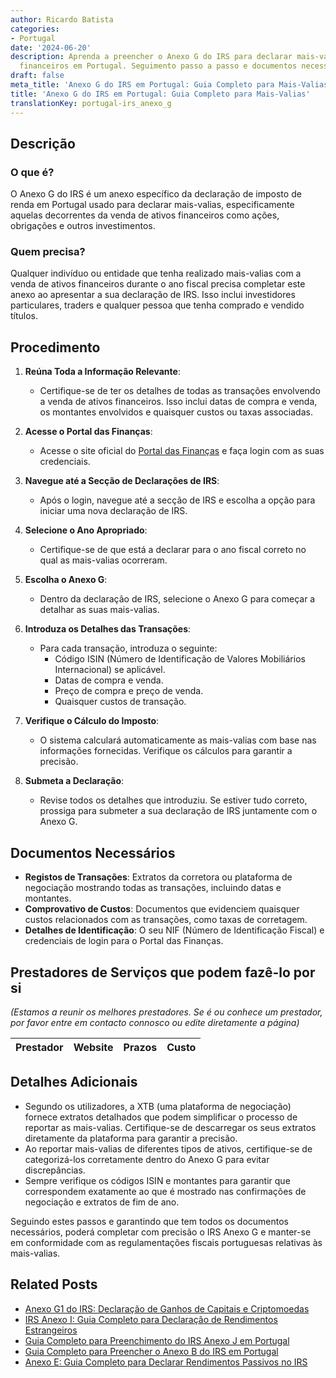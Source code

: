 ```yaml
---
author: Ricardo Batista
categories:
- Portugal
date: '2024-06-20'
description: Aprenda a preencher o Anexo G do IRS para declarar mais-valias de ativos
  financeiros em Portugal. Seguimento passo a passo e documentos necessários.
draft: false
meta_title: 'Anexo G do IRS em Portugal: Guia Completo para Mais-Valias'
title: 'Anexo G do IRS em Portugal: Guia Completo para Mais-Valias'
translationKey: portugal-irs_anexo_g
---
```



## Descrição
### O que é?
O Anexo G do IRS é um anexo específico da declaração de imposto de renda em Portugal usado para declarar mais-valias, especificamente aquelas decorrentes da venda de ativos financeiros como ações, obrigações e outros investimentos.

### Quem precisa?
Qualquer indivíduo ou entidade que tenha realizado mais-valias com a venda de ativos financeiros durante o ano fiscal precisa completar este anexo ao apresentar a sua declaração de IRS. Isso inclui investidores particulares, traders e qualquer pessoa que tenha comprado e vendido títulos.

## Procedimento

1. **Reúna Toda a Informação Relevante**:
   - Certifique-se de ter os detalhes de todas as transações envolvendo a venda de ativos financeiros. Isso inclui datas de compra e venda, os montantes envolvidos e quaisquer custos ou taxas associadas.

2. **Acesse o Portal das Finanças**:
   - Acesse o site oficial do [Portal das Finanças](https://www.portaldasfinancas.gov.pt/) e faça login com as suas credenciais.

3. **Navegue até a Secção de Declarações de IRS**:
   - Após o login, navegue até a secção de IRS e escolha a opção para iniciar uma nova declaração de IRS.

4. **Selecione o Ano Apropriado**:
   - Certifique-se de que está a declarar para o ano fiscal correto no qual as mais-valias ocorreram.

5. **Escolha o Anexo G**:
   - Dentro da declaração de IRS, selecione o Anexo G para começar a detalhar as suas mais-valias.

6. **Introduza os Detalhes das Transações**:
   - Para cada transação, introduza o seguinte:
     - Código ISIN (Número de Identificação de Valores Mobiliários Internacional) se aplicável.
     - Datas de compra e venda.
     - Preço de compra e preço de venda.
     - Quaisquer custos de transação.

7. **Verifique o Cálculo do Imposto**:
   - O sistema calculará automaticamente as mais-valias com base nas informações fornecidas. Verifique os cálculos para garantir a precisão.

8. **Submeta a Declaração**:
   - Revise todos os detalhes que introduziu. Se estiver tudo correto, prossiga para submeter a sua declaração de IRS juntamente com o Anexo G.

## Documentos Necessários

- **Registos de Transações**: Extratos da corretora ou plataforma de negociação mostrando todas as transações, incluindo datas e montantes.
- **Comprovativo de Custos**: Documentos que evidenciem quaisquer custos relacionados com as transações, como taxas de corretagem.
- **Detalhes de Identificação**: O seu NIF (Número de Identificação Fiscal) e credenciais de login para o Portal das Finanças.

## Prestadores de Serviços que podem fazê-lo por si
_(Estamos a reunir os melhores prestadores. Se é ou conhece um prestador, por favor entre em contacto connosco ou edite diretamente a página)_

| Prestador        |     Website     |     Prazos    |       Custo      |
| :-------------: | :-------------: |  :-------------: | :-------------: |

## Detalhes Adicionais

- Segundo os utilizadores, a XTB (uma plataforma de negociação) fornece extratos detalhados que podem simplificar o processo de reportar as mais-valias. Certifique-se de descarregar os seus extratos diretamente da plataforma para garantir a precisão.
- Ao reportar mais-valias de diferentes tipos de ativos, certifique-se de categorizá-los corretamente dentro do Anexo G para evitar discrepâncias.
- Sempre verifique os códigos ISIN e montantes para garantir que correspondem exatamente ao que é mostrado nas confirmações de negociação e extratos de fim de ano.

Seguindo estes passos e garantindo que tem todos os documentos necessários, poderá completar com precisão o IRS Anexo G e manter-se em conformidade com as regulamentações fiscais portuguesas relativas às mais-valias.


## Related Posts

- [Anexo G1 do IRS: Declaração de Ganhos de Capitais e Criptomoedas](https://tramitit.com/pt/guides/portugal/irs_anexo_g1/)
- [IRS Anexo I: Guia Completo para Declaração de Rendimentos Estrangeiros](https://tramitit.com/pt/guides/portugal/irs_anexo_i/)
- [Guia Completo para Preenchimento do IRS Anexo J em Portugal](https://tramitit.com/pt/guides/portugal/irs_anexo_j/)
- [Guia Completo para Preencher o Anexo B do IRS em Portugal](https://tramitit.com/pt/guides/portugal/irs_anexo_b/)
- [Anexo E: Guia Completo para Declarar Rendimentos Passivos no IRS](https://tramitit.com/pt/guides/portugal/irs_anexo_e/)